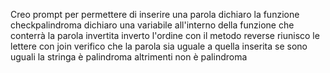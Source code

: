 Creo prompt per permettere di inserire una parola
dichiaro la funzione checkpalindroma
dichiaro una variabile all'interno della funzione che conterrà la parola invertita
inverto l'ordine con il metodo reverse
riunisco le lettere con join
verifico che la parola sia uguale a quella inserita
se sono uguali la stringa è palindroma
altrimenti non è palindroma